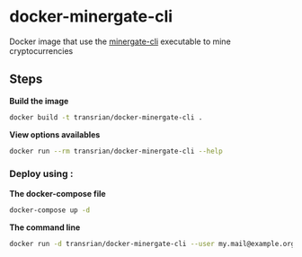 # docker-minergate-cli

Docker image that use the [minergate-cli](https://minergate.com/downloads/console) executable to mine cryptocurrencies

## Steps

**Build the image**

```bash
docker build -t transrian/docker-minergate-cli .
```

**View options availables**

```bash
docker run --rm transrian/docker-minergate-cli --help
```

### Deploy using :

**The docker-compose file**

```bash
docker-compose up -d
```

**The command line**

```bash
docker run -d transrian/docker-minergate-cli --user my.mail@example.org --xmr 16
```
